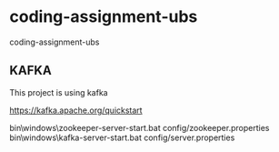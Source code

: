# coding-assignment-ubs
coding-assignment-ubs





## KAFKA ##

This project  is  using  kafka

https://kafka.apache.org/quickstart

bin\windows\zookeeper-server-start.bat config/zookeeper.properties
bin\windows\kafka-server-start.bat config/server.properties